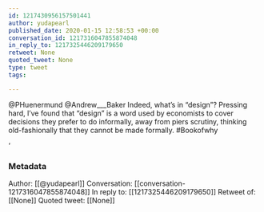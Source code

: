 ```yaml
---
id: 1217430956157501441
author: yudapearl
published_date: 2020-01-15 12:58:53 +00:00
conversation_id: 1217316047855874048
in_reply_to: 1217325446209179650
retweet: None
quoted_tweet: None
type: tweet
tags:

---
```


@PHuenermund @Andrew___Baker Indeed, what’s in “design”? Pressing hard, l’ve found that “design” is a word used by economists to cover decisions they prefer to do informally, away from piers scrutiny, thinking old-fashionally that they cannot be made formally. #Bookofwhy

‘

### Metadata

Author: [[@yudapearl]]
Conversation: [[conversation-1217316047855874048]]
In reply to: [[1217325446209179650]]
Retweet of: [[None]]
Quoted tweet: [[None]]
